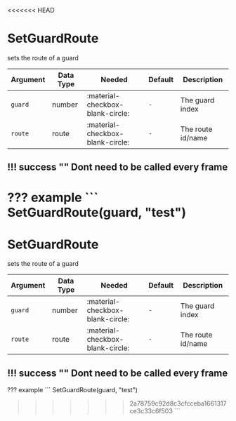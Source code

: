 <<<<<<< HEAD
# SetGuardRoute
sets the route of a guard 

| Argument | Data Type | Needed                           | Default | Description       |
|----------|-----------|----------------------------------|---------|-------------------|
| `guard`  | number    | :material-checkbox-blank-circle: | `-`     | The guard index   |
| `route`  | route     | :material-checkbox-blank-circle: | `-`     | The route id/name |

!!! success ""
    Dont need to be called every frame
---
??? example
    ```
    SetGuardRoute(guard, "test")
=======
# SetGuardRoute
sets the route of a guard 

| Argument | Data Type | Needed                           | Default | Description       |
|----------|-----------|----------------------------------|---------|-------------------|
| `guard`  | number    | :material-checkbox-blank-circle: | `-`     | The guard index   |
| `route`  | route     | :material-checkbox-blank-circle: | `-`     | The route id/name |

!!! success ""
    Dont need to be called every frame
---
??? example
    ```
    SetGuardRoute(guard, "test")
>>>>>>> 2a78759c92d8c3cfcceba1661317ce3c33c6f503
    ```